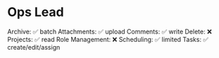 # Ops Lead

Archive: ✅ batch
Attachments: ✅ upload
Comments: ✅ write
Delete: ❌
Projects: ✅ read
Role Management: ❌
Scheduling: ✅ limited
Tasks: ✅ create/edit/assign